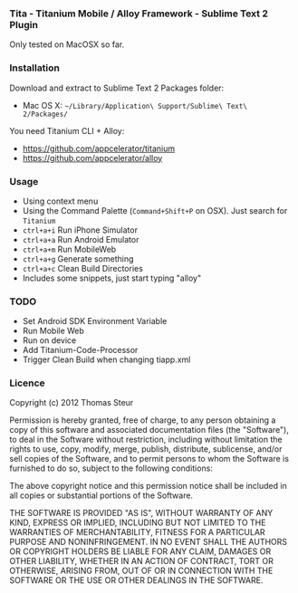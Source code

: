 ### Tita - Titanium Mobile / Alloy Framework - Sublime Text 2 Plugin

Only tested on MacOSX so far.

### Installation
Download and extract to Sublime Text 2 Packages folder:
 * Mac OS X: `~/Library/Application\ Support/Sublime\ Text\ 2/Packages/`

You need Titanium CLI + Alloy:
 * https://github.com/appcelerator/titanium
 * https://github.com/appcelerator/alloy

### Usage
 * Using context menu
 * Using the Command Palette (`Command+Shift+P` on OSX). Just search for `Titanium`
 * `ctrl+a+i` Run iPhone Simulator
 * `ctrl+a+a` Run Android Emulator
 * `ctrl+a+m` Run MobileWeb
 * `ctrl+a+g` Generate something
 * `ctrl+a+c` Clean Build Directories
 * Includes some snippets, just start typing "alloy"

### TODO
 * Set Android SDK Environment Variable
 * Run Mobile Web
 * Run on device
 * Add Titanium-Code-Processor
 * Trigger Clean Build when changing tiapp.xml

### Licence
Copyright (c) 2012 Thomas Steur

Permission is hereby granted, free of charge, to any person obtaining a copy of this software and associated documentation files (the "Software"), to deal in the Software without restriction, including without limitation the rights to use, copy, modify, merge, publish, distribute, sublicense, and/or sell copies of the Software, and to permit persons to whom the Software is furnished to do so, subject to the following conditions:

The above copyright notice and this permission notice shall be included in all copies or substantial portions of the Software.

THE SOFTWARE IS PROVIDED "AS IS", WITHOUT WARRANTY OF ANY KIND, EXPRESS OR IMPLIED, INCLUDING BUT NOT LIMITED TO THE WARRANTIES OF MERCHANTABILITY, FITNESS FOR A PARTICULAR PURPOSE AND NONINFRINGEMENT. IN NO EVENT SHALL THE AUTHORS OR COPYRIGHT HOLDERS BE LIABLE FOR ANY CLAIM, DAMAGES OR OTHER LIABILITY, WHETHER IN AN ACTION OF CONTRACT, TORT OR OTHERWISE, ARISING FROM, OUT OF OR IN CONNECTION WITH THE SOFTWARE OR THE USE OR OTHER DEALINGS IN THE SOFTWARE.